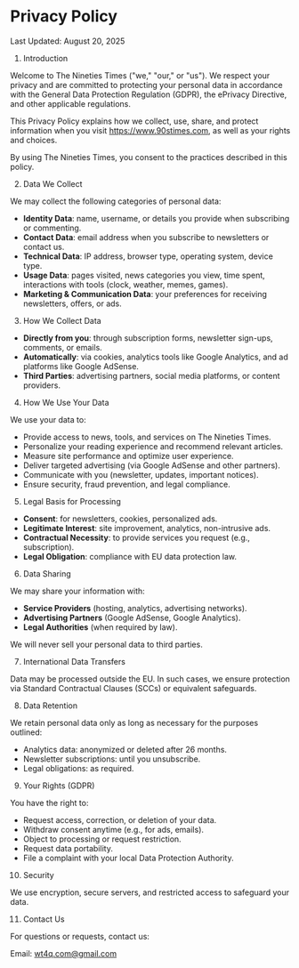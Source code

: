 # Privacy Policy

Last Updated: August 20, 2025

1. Introduction

Welcome to The Nineties Times ("we," "our," or "us"). We respect your privacy and are committed to protecting your personal data in accordance with the General Data Protection Regulation (GDPR), the ePrivacy Directive, and other applicable regulations.

This Privacy Policy explains how we collect, use, share, and protect information when you visit https://www.90stimes.com, as well as your rights and choices.

By using The Nineties Times, you consent to the practices described in this policy.

2. Data We Collect

We may collect the following categories of personal data:

- **Identity Data**: name, username, or details you provide when subscribing or commenting.
- **Contact Data**: email address when you subscribe to newsletters or contact us.
- **Technical Data**: IP address, browser type, operating system, device type.
- **Usage Data**: pages visited, news categories you view, time spent, interactions with tools (clock, weather, memes, games).
- **Marketing & Communication Data**: your preferences for receiving newsletters, offers, or ads.

3. How We Collect Data

- **Directly from you**: through subscription forms, newsletter sign-ups, comments, or emails.
- **Automatically**: via cookies, analytics tools like Google Analytics, and ad platforms like Google AdSense.
- **Third Parties**: advertising partners, social media platforms, or content providers.

4. How We Use Your Data

We use your data to:

- Provide access to news, tools, and services on The Nineties Times.
- Personalize your reading experience and recommend relevant articles.
- Measure site performance and optimize user experience.
- Deliver targeted advertising (via Google AdSense and other partners).
- Communicate with you (newsletter, updates, important notices).
- Ensure security, fraud prevention, and legal compliance.

5. Legal Basis for Processing

- **Consent**: for newsletters, cookies, personalized ads.
- **Legitimate Interest**: site improvement, analytics, non-intrusive ads.
- **Contractual Necessity**: to provide services you request (e.g., subscription).
- **Legal Obligation**: compliance with EU data protection law.

6. Data Sharing

We may share your information with:

- **Service Providers** (hosting, analytics, advertising networks).
- **Advertising Partners** (Google AdSense, Google Analytics).
- **Legal Authorities** (when required by law).

We will never sell your personal data to third parties.

7. International Data Transfers

Data may be processed outside the EU. In such cases, we ensure protection via Standard Contractual Clauses (SCCs) or equivalent safeguards.

8. Data Retention

We retain personal data only as long as necessary for the purposes outlined:

- Analytics data: anonymized or deleted after 26 months.
- Newsletter subscriptions: until you unsubscribe.
- Legal obligations: as required.

9. Your Rights (GDPR)

You have the right to:

- Request access, correction, or deletion of your data.
- Withdraw consent anytime (e.g., for ads, emails).
- Object to processing or request restriction.
- Request data portability.
- File a complaint with your local Data Protection Authority.

10. Security

We use encryption, secure servers, and restricted access to safeguard your data.

11. Contact Us

For questions or requests, contact us:

Email: wt4q.com@gmail.com

